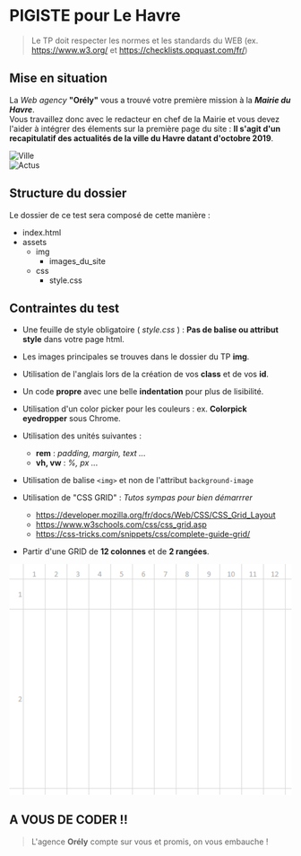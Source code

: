 # PIGISTE pour Le Havre
> Le TP doit respecter les normes et les standards du WEB (ex. https://www.w3.org/ et https://checklists.opquast.com/fr/)  

## Mise en situation
La *Web agency* **"Orély"** vous a trouvé votre première mission à la ***Mairie du Havre***.  
Vous travaillez donc avec le redacteur en chef de la Mairie et vous devez l'aider à intégrer des élements sur la première page du site : **Il s'agit d'un recapitulatif des actualités de la ville du Havre datant d'octobre 2019**.  

![Ville](img/leHavre.jpg "LaVille")  
![Actus](img/actus.PNG "Actus")  

## Structure du dossier
Le dossier de ce test sera composé de cette manière :
* index.html
* assets
    * img
        * images_du_site
    * css
        * style.css

## Contraintes du test
* Une feuille de style obligatoire ( *style.css* ) : **Pas de balise ou attribut style** dans votre page html.
* Les images principales se trouves dans le dossier du TP **img**.
* Utilisation de l'anglais lors de la création de vos **class** et de vos **id**.
* Un code **propre** avec une belle **indentation** pour plus de lisibilité.
* Utilisation d'un color picker pour les couleurs : ex. **Colorpick eyedropper** sous Chrome.
* Utilisation des unités suivantes :
    * **rem** : *padding, margin, text ...*  
    * **vh, vw** : *%, px ...*  
    
* Utilisation de balise ```<img>``` et non de l'attribut ```background-image```
* Utilisation de "CSS GRID" : *Tutos sympas pour bien démarrrer*
    * https://developer.mozilla.org/fr/docs/Web/CSS/CSS_Grid_Layout
    * https://www.w3schools.com/css/css_grid.asp
    * https://css-tricks.com/snippets/css/complete-guide-grid/
* Partir d'une GRID de **12 colonnes** et de **2 rangées**.  

![grid](img/grid3.PNG "grid")  

## A VOUS DE CODER !!
> L'agence **Orély** compte sur vous et promis, on vous embauche !
